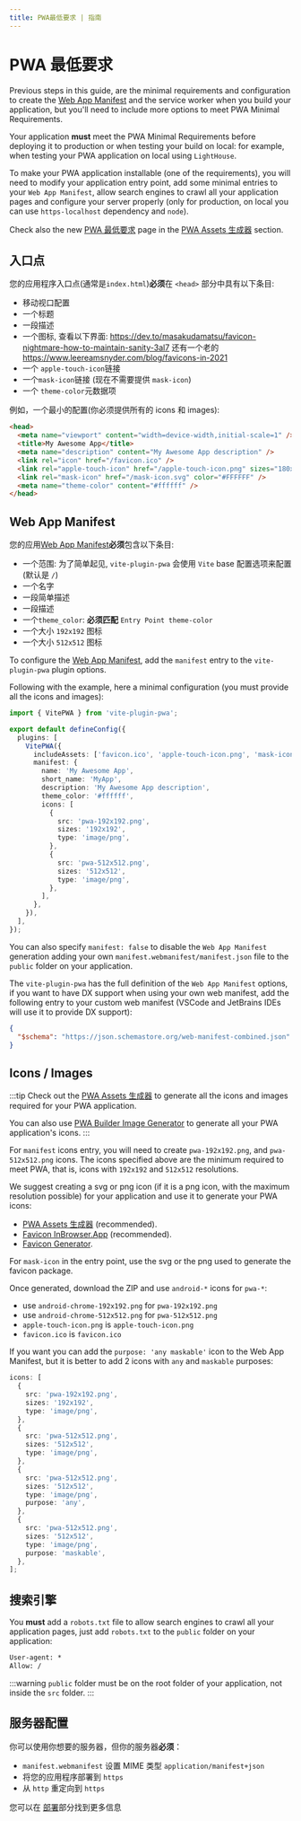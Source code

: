 ```yaml
---
title: PWA最低要求 | 指南
---
```


# PWA 最低要求

Previous steps in this guide, are the minimal requirements and configuration to create the [Web App Manifest](https://developer.mozilla.org/en-US/docs/Web/Manifest) and the service worker when you build your application, but you'll need to include more options to meet PWA Minimal Requirements.

Your application **must** meet the PWA Minimal Requirements before deploying it to production or when testing your build on local: for example, when testing your PWA application on local using `LightHouse`.

To make your PWA application installable (one of the requirements), you will need to modify your application entry point, add some minimal entries to your `Web App Manifest`, allow search engines to crawl all your application pages and configure your server properly (only for production, on local you can use `https-localhost` dependency and `node`).

Check also the new [PWA 最低要求](/assets-generator/#pwa-minimal-icons-requirements) page in the [PWA Assets 生成器](/assets-generator/) section.

## 入口点

您的应用程序入口点(通常是`index.html`)**必须**在 `<head>` 部分中具有以下条目:

- 移动视口配置
- 一个标题
- 一段描述
- 一个图标, 查看以下界面: https://dev.to/masakudamatsu/favicon-nightmare-how-to-maintain-sanity-3al7 还有一个老的 https://www.leereamsnyder.com/blog/favicons-in-2021
- 一个 `apple-touch-icon`链接
- 一个`mask-icon`链接 (现在不需要提供 `mask-icon`)
- 一个 `theme-color`元数据项

例如，一个最小的配置(你必须提供所有的 icons 和 images):

```html
<head>
  <meta name="viewport" content="width=device-width,initial-scale=1" />
  <title>My Awesome App</title>
  <meta name="description" content="My Awesome App description" />
  <link rel="icon" href="/favicon.ico" />
  <link rel="apple-touch-icon" href="/apple-touch-icon.png" sizes="180x180" />
  <link rel="mask-icon" href="/mask-icon.svg" color="#FFFFFF" />
  <meta name="theme-color" content="#ffffff" />
</head>
```

## Web App Manifest

您的应用[Web App Manifest](https://developer.mozilla.org/en-US/docs/Web/Manifest)**必须**包含以下条目:

- 一个范围: 为了简单起见, `vite-plugin-pwa` 会使用 `Vite` base 配置选项来配置 (默认是 `/`)
- 一个名字
- 一段简单描述
- 一段描述
- 一个`theme_color`: **必须匹配** `Entry Point theme-color`
- 一个大小 `192x192` 图标
- 一个大小 `512x512` 图标

To configure the [Web App Manifest](https://developer.mozilla.org/en-US/docs/Web/Manifest), add the `manifest` entry to the `vite-plugin-pwa` plugin options.

Following with the example, here a minimal configuration (you must provide all the icons and images):

```ts
import { VitePWA } from 'vite-plugin-pwa';

export default defineConfig({
  plugins: [
    VitePWA({
      includeAssets: ['favicon.ico', 'apple-touch-icon.png', 'mask-icon.svg'],
      manifest: {
        name: 'My Awesome App',
        short_name: 'MyApp',
        description: 'My Awesome App description',
        theme_color: '#ffffff',
        icons: [
          {
            src: 'pwa-192x192.png',
            sizes: '192x192',
            type: 'image/png',
          },
          {
            src: 'pwa-512x512.png',
            sizes: '512x512',
            type: 'image/png',
          },
        ],
      },
    }),
  ],
});
```

You can also specify `manifest: false` to disable the `Web App Manifest` generation adding your own `manifest.webmanifest/manifest.json` file to the `public` folder on your application.

The `vite-plugin-pwa` has the full definition of the `Web App Manifest` options, if you want to have DX support when using your own web manifest, add the following entry to your custom web manifest (VSCode and JetBrains IDEs will use it to provide DX support):

```json
{
  "$schema": "https://json.schemastore.org/web-manifest-combined.json"
}
```

## Icons / Images

:::tip
Check out the [PWA Assets 生成器](/assets-generator/) to generate all the icons and images required for your PWA application.

You can also use [PWA Builder Image Generator](https://www.pwabuilder.com/imageGenerator) to generate all your PWA application's icons.
:::

For `manifest` icons entry, you will need to create `pwa-192x192.png`, and `pwa-512x512.png` icons. The icons specified above are the minimum required to meet PWA, that is, icons with `192x192` and `512x512` resolutions.

We suggest creating a svg or png icon (if it is a png icon, with the maximum resolution possible) for your application and use it to generate your PWA icons:

- [PWA Assets 生成器](/assets-generator/) (recommended).
- [Favicon InBrowser.App](https://favicon.inbrowser.app/tools/favicon-generator) (recommended).
- [Favicon Generator](https://realfavicongenerator.net/).

For `mask-icon` in the entry point, use the svg or the png used to generate the favicon package.

Once generated, download the ZIP and use `android-*` icons for `pwa-*`:

- use `android-chrome-192x192.png` for `pwa-192x192.png`
- use `android-chrome-512x512.png` for `pwa-512x512.png`
- `apple-touch-icon.png` is `apple-touch-icon.png`
- `favicon.ico` is `favicon.ico`

If you want you can add the `purpose: 'any maskable'` icon to the Web App Manifest, but it is better to add 2 icons with `any` and `maskable` purposes:

```ts
icons: [
  {
    src: 'pwa-192x192.png',
    sizes: '192x192',
    type: 'image/png',
  },
  {
    src: 'pwa-512x512.png',
    sizes: '512x512',
    type: 'image/png',
  },
  {
    src: 'pwa-512x512.png',
    sizes: '512x512',
    type: 'image/png',
    purpose: 'any',
  },
  {
    src: 'pwa-512x512.png',
    sizes: '512x512',
    type: 'image/png',
    purpose: 'maskable',
  },
];
```

## 搜索引擎

You **must** add a `robots.txt` file to allow search engines to crawl all your application pages, just add `robots.txt` to the `public` folder on your application:

```txt
User-agent: *
Allow: /
```

:::warning
`public` folder must be on the root folder of your application, not inside the `src` folder.
:::

## 服务器配置

你可以使用你想要的服务器，但你的服务器**必须**：

- `manifest.webmanifest` 设置 MIME 类型 `application/manifest+json`
- 将您的应用程序部署到 `https`
- 从 `http` 重定向到 `https`

您可以在 [部署](/deployment/)部分找到更多信息
